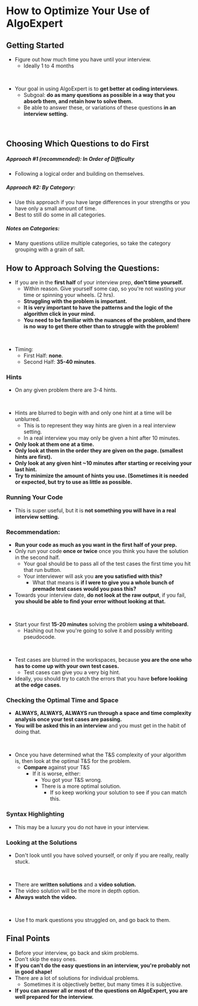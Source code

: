 # How to Optimize Your Use of AlgoExpert

## Getting Started

- Figure out how much time you have until your interview.
  - Ideally 1 to 4 months
<br>

- Your goal in using AlgoExpert is to **get better at coding interviews**.
  - Subgoal: **do as many questions as possible in a way that you absorb them, and retain how to solve them.**
  - Be able to answer these, or variations of these questions **in an interview setting.**
<br>

## Choosing Which Questions to do First

##### Approach #1 (recommended): In Order of Difficulty

- Following a logical order and building on themselves.

##### Approach #2: By Category:

- Use this approach if you have large differences in your strengths or you have only a small amount of time. 
- Best to still do some in all categories.

##### Notes on Categories:

- Many questions utilize multiple categories, so take the category grouping with a grain of salt. 

## How to Approach Solving the Questions:

- If you are in the **first half** of your interview prep, **don't time yourself.**
  - Within reason. Give yourself some cap, so you're not wasting your time or spinning your wheels. (2 hrs).
  - **Struggling with the problem is important.**
  - **It is very important to have the patterns and the logic of the algorithm click in your mind.**
  - **You need to be familiar with the nuances of the problem, and there is no way to get there other than to struggle with the problem!**
<br>

- Timing:
  - First Half: **none**.
  - Second Half: **35-40 minutes**.

### Hints

- On any given problem there are 3-4 hints.
<br>

- Hints are blurred to begin with and only one hint at a time will be unblurred.
  - This is to represent they way hints are given in a real interview setting.
  - In a real interview you may only be given a hint after 10 minutes.
- **Only look at them one at a time.**
- **Only look at them in the order they are given on the page. (smallest hints are first).**
- **Only look at any given hint ~10 minutes after starting or receiving your last hint.**
- **Try to minimize the amount of hints you use. (Sometimes it is needed or expected, but try to use as little as possible.**

### Running Your Code

- This is super useful, but it is **not something you will have in a real interview setting.**

### Recommendation:

- **Run your code as much as you want in the first half of your prep.**
- Only run your code **once or twice** once you think you have the solution in the second half.
  - Your goal should be to pass all of the test cases the first time you hit that run button.
  - Your interviewer will ask you **are you satisfied with this?**
    - What that means is **if I were to give you a whole bunch of premade test cases would you pass this?**
- Towards your interview date, **do not look at the raw output**, if you fail, **you should be able to find your error without looking at that.**
<br>

- Start your first **15-20 minutes** solving the problem **using a whiteboard.**
  - Hashing out how you're going to solve it and possibly writing pseudocode. 
<br>

- Test cases are blurred in the workspaces, because **you are the one who has to come up with your own test cases.**
  - Test cases can give you a very big hint.
- Ideally, you should try to catch the errors that you have **before looking at the edge cases.**

### Checking the Optimal Time and Space 

- **ALWAYS, ALWAYS, ALWAYS run through a space and time complexity analysis once your test cases are passing.**
- **You will be asked this in an interview** and you must get in the habit of doing that. 
<br>

- Once you have determined what the T&S complexity of your algorithm is, then look at the optimal T&S for the problem.
  - **Compare** against your T&S
    - If it is worse, either:
      - You got your T&S wrong.
      - There is a more optimal solution.
        - If so keep working your solution to see if you can match this.


### Syntax Highlighting

- This may be a luxury you do not have in your interview. 

### Looking at the Solutions

- Don't look until you have solved yourself, or only if you are really, really stuck.
<br>

- There are **written solutions** and a **video solution.**
- The video solution will be the more in depth option.
- **Always watch the video.**
<br>

- Use **!** to mark questions you struggled on, and go back to them.

## Final Points

- Before your interview, go back and skim problems.
- Don't skip the easy ones.
- **If you can't do the easy questions in an interview, you're probably not in good shape!**
- There are a lot of solutions for individual problems.
  - Sometimes it is objectively better, but many times it is subjective.
- **If you can answer all or most of the questions on AlgoExpert, you are well prepared for the interview.**

